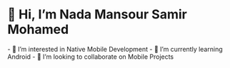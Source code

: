 
<h1>👋 Hi, I’m Nada Mansour Samir Mohamed</h2> 
- 👀 I’m interested in Native Mobile Development
- 🌱 I’m currently learning Android
- 💞️ I’m looking to collaborate on Mobile Projects

